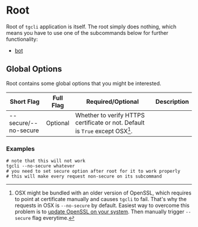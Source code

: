 # Root

Root of `tgcli` application is itself. The root simply does nothing, which
means you have to use one of the subcommands below for further functionality:

 - [bot](bot.md)

## Global Options

Root contains some global options that you might be interested.

Short Flag | Full Flag | Required/Optional | Description
--- | --- | --- | ---
 | --secure/--no-secure | Optional | Whether to verify HTTPS certificate or not. Default is `True` except OSX[^1].

[^1]: OSX might be bundled with an older version of OpenSSL, which
      requires to point at certificate manually and causes `tgcli` to fail.
      That's why the requests in OSX is `--no-secure` by default. Easiest way
      to overcome this problem is to [update OpenSSL on your system](https://apple.stackexchange.com/a/126832). Then manually trigger `--secure` flag everytime.</small>

### Examples

    # note that this will not work
    tgcli --no-secure whatever
    # you need to set secure option after root for it to work properly
    # this will make every request non-secure on its subcommand
